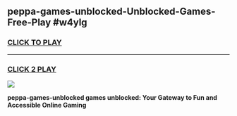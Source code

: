 
## peppa-games-unblocked-Unblocked-Games-Free-Play #w4ylg
<h3>
<a href="https://us.freeplayer.one?title=peppa-games-unblocked&ref=9M">CLICK TO PLAY</a></h3>
<hr>

<h3>
<a href="https://us.freeplayer.one?title=peppa-games-unblocked&ref=9M">CLICK 2 PLAY</a>
  
</h3>

<a href="https://us.freeplayer.one?title=peppa-games-unblocked&ref=9M"><img src="https://clearcache.store/games.png"></a>


**peppa-games-unblocked games unblocked: Your Gateway to Fun and Accessible Online Gaming**
